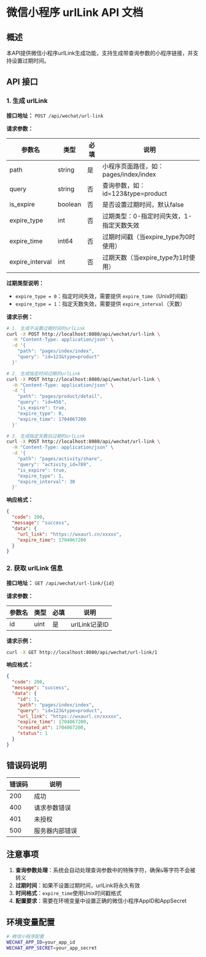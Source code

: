 # 微信小程序 urlLink API 文档

## 概述

本API提供微信小程序urlLink生成功能，支持生成带查询参数的小程序链接，并支持设置过期时间。

## API 接口

### 1. 生成 urlLink

**接口地址：** `POST /api/wechat/url-link`

**请求参数：**

| 参数名 | 类型 | 必填 | 说明 |
|--------|------|------|------|
| path | string | 是 | 小程序页面路径，如：pages/index/index |
| query | string | 否 | 查询参数，如：id=123&type=product |
| is_expire | boolean | 否 | 是否设置过期时间，默认false |
| expire_type | int | 否 | 过期类型：0-指定时间失效，1-指定天数失效 |
| expire_time | int64 | 否 | 过期时间戳（当expire_type为0时使用） |
| expire_interval | int | 否 | 过期天数（当expire_type为1时使用） |

**过期类型说明：**
- `expire_type = 0`：指定时间失效，需要提供 `expire_time`（Unix时间戳）
- `expire_type = 1`：指定天数失效，需要提供 `expire_interval`（天数）

**请求示例：**

```bash
# 1. 生成不设置过期时间的urlLink
curl -X POST http://localhost:8080/api/wechat/url-link \
  -H "Content-Type: application/json" \
  -d '{
    "path": "pages/index/index",
    "query": "id=123&type=product"
  }'

# 2. 生成指定时间过期的urlLink
curl -X POST http://localhost:8080/api/wechat/url-link \
  -H "Content-Type: application/json" \
  -d '{
    "path": "pages/product/detail",
    "query": "id=456",
    "is_expire": true,
    "expire_type": 0,
    "expire_time": 1704067200
  }'

# 3. 生成指定天数后过期的urlLink
curl -X POST http://localhost:8080/api/wechat/url-link \
  -H "Content-Type: application/json" \
  -d '{
    "path": "pages/activity/share",
    "query": "activity_id=789",
    "is_expire": true,
    "expire_type": 1,
    "expire_interval": 30
  }'
```

**响应格式：**

```json
{
  "code": 200,
  "message": "success",
  "data": {
    "url_link": "https://wxaurl.cn/xxxxx",
    "expire_time": 1704067200
  }
}
```

### 2. 获取 urlLink 信息

**接口地址：** `GET /api/wechat/url-link/{id}`

**请求参数：**

| 参数名 | 类型 | 必填 | 说明 |
|--------|------|------|------|
| id | uint | 是 | urlLink记录ID |

**请求示例：**

```bash
curl -X GET http://localhost:8080/api/wechat/url-link/1
```

**响应格式：**

```json
{
  "code": 200,
  "message": "success",
  "data": {
    "id": 1,
    "path": "pages/index/index",
    "query": "id=123&type=product",
    "url_link": "https://wxaurl.cn/xxxxx",
    "expire_time": 1704067200,
    "created_at": 1704067200,
    "status": 1
  }
}
```

## 错误码说明

| 错误码 | 说明 |
|--------|------|
| 200 | 成功 |
| 400 | 请求参数错误 |
| 401 | 未授权 |
| 500 | 服务器内部错误 |

## 注意事项

1. **查询参数处理**：系统会自动处理查询参数中的特殊字符，确保`&`等字符不会被转义
2. **过期时间**：如果不设置过期时间，urlLink将永久有效
3. **时间格式**：`expire_time`使用Unix时间戳格式
4. **配置要求**：需要在环境变量中设置正确的微信小程序AppID和AppSecret

## 环境变量配置

```bash
# 微信小程序配置
WECHAT_APP_ID=your_app_id
WECHAT_APP_SECRET=your_app_secret
```